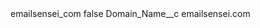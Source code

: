 <?xml version="1.0" encoding="UTF-8"?>
<CustomMetadata xmlns="http://soap.sforce.com/2006/04/metadata" xmlns:xsi="http://www.w3.org/2001/XMLSchema-instance" xmlns:xsd="http://www.w3.org/2001/XMLSchema">
    <label>emailsensei_com</label>
    <protected>false</protected>
    <values>
        <field>Domain_Name__c</field>
        <value xsi:type="xsd:string">emailsensei.com</value>
    </values>
</CustomMetadata>
